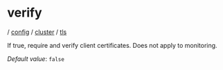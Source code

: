 # verify

/ [config](/reference/config/index.md) / [cluster](/reference/config/config/cluster/index.md) / [tls](/reference/config/config/cluster/tls/index.md) 

If true, require and verify client certificates. Does not apply to monitoring.

*Default value*: `false`
